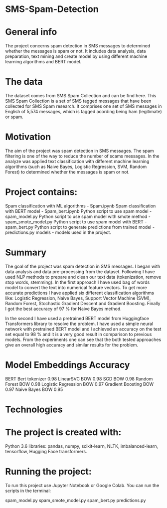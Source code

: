 # SMS-Spam-Detection
# General info
The project concerns spam detection in SMS messages to determined whether the messages is spam or not. It includes data analysis, data preparation, text mining and create model by using different machine learning algorithms and BERT model.

# The data
The dataset comes from SMS Spam Collection and can be find here. This SMS Spam Collection is a set of SMS tagged messages that have been collected for SMS Spam research. It comprises one set of SMS messages in English of 5,574 messages, which is tagged acording being ham (legitimate) or spam.

# Motivation
The aim of the project was spam detection in SMS messages. The spam filtering is one of the way to reduce the number of scams messages. In the analyze was applied text classification with different machine learning algorithms (such as Naive Bayes, Logistic Regression, SVM, Random Forest) to determined whether the messages is spam or not.

# Project contains:
Spam classification with ML algorithms - Spam.ipynb
Spam classification with BERT model - Spam_bert.ipynb
Python script to use spam model - spam_model.py
Python script to use spam model with smote method - spam_smote_model.py
Python script to use spam model with BERT - spam_bert.py
Python script to generate predictions from trained model - predictions.py
models - models used in the project.

# Summary
The goal of the project was spam detection in SMS messages. I began with data analysis and data pre-processing from the dataset. Following I have used NLP methods to prepare and clean our text data (tokenization, remove stop words, stemming). In the first approach I have used bag of words model to convert the text into numerical feature vectors. To get more accurate predictions I have applied six different classification algorithms like: Logistic Regression, Naive Bayes, Support Vector Machine (SVM), Random Forest, Stochastic Gradient Descent and Gradient Boosting. Finally I got the best accuracy of 97 % for Naive Bayes method.

In the second I have used a pretrained BERT model from Huggingface Transformers library to resolve the problem. I have used a simple neural network with pretrained BERT model and I achieved an accuracy on the test set equal to 98 % and it is a very good result in comparison to previous models. From the experiments one can see that the both tested approaches give an overall high accuracy and similar results for the problem.

# Model	                      Embeddings  	           Accuracy
 BERT  	                      Bert tokenizer   	       0.98
 LinearSVC 	                  BOW                      0.98
 SGD  	                      BOW                      0.98
 Random Forest                BOW	                     0.98
 Logistic Regression          BOW                    	 0.97
 Gradient Boosting	          BOW	                     0.97
 Naive Bayes                 	BOW	                     0.95

# Technologies

# The project is created with:
Python 3.6
libraries: pandas, numpy, scikit-learn, NLTK, imbalanced-learn, tensorflow, Hugging Face transformers.

# Running the project:
To run this project use Jupyter Notebook or Google Colab.
You can run the scripts in the terminal:

spam_model.py
spam_smote_model.py
spam_bert.py
predictions.py 
